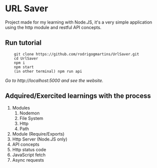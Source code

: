 # URL Saver

Project made for my learning with Node.JS, it's a very simple application using the http module and restful API concepts.

## Run tutorial
```
    git clone https://github.com/rodrigogmartins/UrlSaver.git
    cd UrlSaver
    npm i
    npm start
    (in other terminal) npm run api
```
*Go to http://localhost:5000 and see the website.*

## Adquired/Exercited learnings with the process
1. Modules 
    1. Nodemon
    1. File System
    1. Http
    1. Path
1. Module (Require/Exports)
1. Http Server (Node.JS only)
1. API concepts 
1. Http status code
1. JavaScript fetch
1. Async requests
